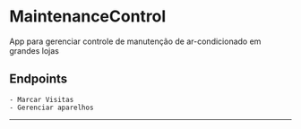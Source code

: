 # MaintenanceControl

App para gerenciar controle de manutenção de ar-condicionado em grandes lojas

## Endpoints
    - Marcar Visitas
    - Gerenciar aparelhos

---